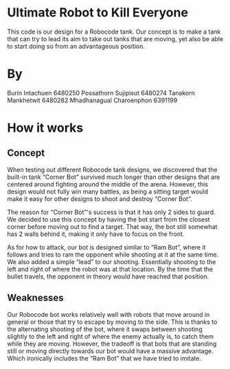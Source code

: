 # Ultimate Robot to Kill Everyone
This code is our design for a Robocode tank. Our concept is to make a tank that can try to lead its aim to take out tanks that are moving, yet also be able to start doing so from an advantageous position.

# By
Burin Intachuen 6480250
Possathorn Sujipisut 6480274
Tanakorn Mankhetwit 6480282
Mhadhanagual Charoenphon 6391199

# How it works
## Concept
When testing out different Robocode tank designs, we discovered that the built-in tank “Corner Bot” survived much longer than other designs that are centered around fighting around the middle of the arena. However, this design would not fully win many battles, as being a sitting target would make it easy for other designs to shoot and destroy “Corner Bot”.

The reason for “Corner Bot”'s success is that it has only 2 sides to guard. We decided to use this concept by having the bot start from the closest corner before moving out to find a target. That way, the bot still somewhat has 2 walls behind it, making it only have to focus on the front.

As for how to attack, our bot is designed similar to “Ram Bot”, where it follows and tries to ram the opponent while shooting at it at the same time. We also added a simple “lead” to our shooting. Essentially shooting to the left and right of where the robot was at that location. By the time that the bullet travels, the opponent in theory would have reached that position.

## Weaknesses
Our Robocode bot works relatively well with robots that move around in general or those that try to escape by moving to the side. This is thanks to the alternating shooting of the bot, where it swaps between shooting slightly to the left and right of where the enemy actually is, to catch them while they are moving. However, the tradeoff is that bots that are standing still or moving directly towards our bot would have a massive advantage. Which ironically includes the “Ram Bot” that we have tried to imitate.
